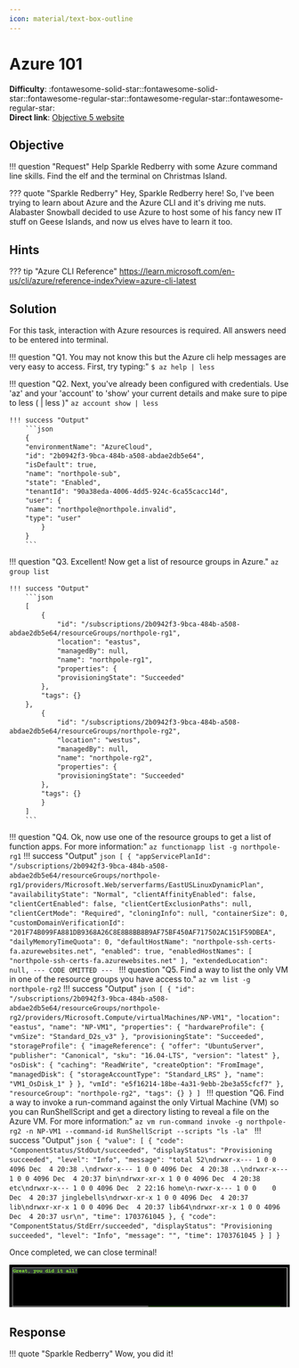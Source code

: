 ```yaml
---
icon: material/text-box-outline
---
```


# Azure 101

**Difficulty**: :fontawesome-solid-star::fontawesome-solid-star::fontawesome-regular-star::fontawesome-regular-star::fontawesome-regular-star:<br/>
**Direct link**: [Objective 5 website](https://hhc23-wetty.holidayhackchallenge.com/?&challenge=azure101)

## Objective

!!! question "Request"
    Help Sparkle Redberry with some Azure command line skills. Find the elf and the terminal on Christmas Island.

??? quote "Sparkle Redberry"
    Hey, Sparkle Redberry here! So, I've been trying to learn about Azure and the Azure CLI and it's driving me nuts.<br/>
    Alabaster Snowball decided to use Azure to host some of his fancy new IT stuff on Geese Islands, and now us elves have to learn it too.

## Hints


??? tip "Azure CLI Reference"
    https://learn.microsoft.com/en-us/cli/azure/reference-index?view=azure-cli-latest
    
## Solution

For this task, interaction with Azure resources is required. All answers need to be entered into terminal.


!!! question "Q1. You may not know this but the Azure cli help messages are very easy to access. First, try typing:"
    ```
    $ az help | less
    ```

!!! question "Q2. Next, you've already been configured with credentials. Use 'az' and your 'account' to 'show' your current details and make sure to pipe to less ( | less )"
    ```
    az account show | less
    ```

    !!! success "Output"
        ```json
        {
        "environmentName": "AzureCloud",
        "id": "2b0942f3-9bca-484b-a508-abdae2db5e64",
        "isDefault": true,
        "name": "northpole-sub",
        "state": "Enabled",
        "tenantId": "90a38eda-4006-4dd5-924c-6ca55cacc14d",
        "user": {
        "name": "northpole@northpole.invalid",
        "type": "user"
            }
        }
        ```
    
!!! question "Q3. Excellent! Now get a list of resource groups in Azure."
    ```
    az group list
    ```


    !!! success "Output"
        ```json
        [
            {
                "id": "/subscriptions/2b0942f3-9bca-484b-a508-abdae2db5e64/resourceGroups/northpole-rg1",
                "location": "eastus",
                "managedBy": null,
                "name": "northpole-rg1",
                "properties": {
                "provisioningState": "Succeeded"
            },
            "tags": {}
        },
            {
                "id": "/subscriptions/2b0942f3-9bca-484b-a508-abdae2db5e64/resourceGroups/northpole-rg2",
                "location": "westus",
                "managedBy": null,
                "name": "northpole-rg2",
                "properties": {
                "provisioningState": "Succeeded"
            },
            "tags": {}
            }
        ]
        ```
!!! question "Q4. Ok, now use one of the resource groups to get a list of function apps. For more information:"
    ```
    az functionapp list -g northpole-rg1
    ```
    !!! success "Output"
    ```json
    [
    {
    "appServicePlanId": "/subscriptions/2b0942f3-9bca-484b-a508-abdae2db5e64/resourceGroups/northpole-rg1/providers/Microsoft.Web/serverfarms/EastUSLinuxDynamicPlan",
    "availabilityState": "Normal",
    "clientAffinityEnabled": false,
    "clientCertEnabled": false,
    "clientCertExclusionPaths": null,
    "clientCertMode": "Required",
    "cloningInfo": null,
    "containerSize": 0,
    "customDomainVerificationId": "201F74B099FA881DB9368A26C8E8B8BB8B9AF75BF450AF717502AC151F59DBEA",
    "dailyMemoryTimeQuota": 0,
    "defaultHostName": "northpole-ssh-certs-fa.azurewebsites.net",
    "enabled": true,
    "enabledHostNames": [
      "northpole-ssh-certs-fa.azurewebsites.net"
    ],
    "extendedLocation": null,
    --- CODE OMITTED ---
    ```
!!! question "Q5. Find a way to list the only VM in one of the resource groups you have access to."
    ```
    az vm list -g northpole-rg2
    ```
    !!! success "Output"
	```json
    [
    {
        "id": "/subscriptions/2b0942f3-9bca-484b-a508-abdae2db5e64/resourceGroups/northpole-rg2/providers/Microsoft.Compute/virtualMachines/NP-VM1",
        "location": "eastus",
        "name": "NP-VM1",
        "properties": {
        "hardwareProfile": {
            "vmSize": "Standard_D2s_v3"
        },
        "provisioningState": "Succeeded",
        "storageProfile": {
            "imageReference": {
            "offer": "UbuntuServer",
            "publisher": "Canonical",
            "sku": "16.04-LTS",
            "version": "latest"
            },
            "osDisk": {
            "caching": "ReadWrite",
            "createOption": "FromImage",
            "managedDisk": {
                "storageAccountType": "Standard_LRS"
            },
            "name": "VM1_OsDisk_1"
            }
        },
        "vmId": "e5f16214-18be-4a31-9ebb-2be3a55cfcf7"
        },
        "resourceGroup": "northpole-rg2",
        "tags": {}
    }
    ]
	```
!!! question "Q6. Find a way to invoke a run-command against the only Virtual Machine (VM) so you can RunShellScript and get a directory listing to reveal a file on the Azure VM.
For more information:"
    ```
    az vm run-command invoke -g northpole-rg2 -n NP-VM1 --command-id RunShellScript --scripts "ls -la" 
    ```
    !!! success "Output"
	```json
	{
    "value": [
        {
        "code": "ComponentStatus/StdOut/succeeded",
        "displayStatus": "Provisioning succeeded",
        "level": "Info",
        "message": "total 52\ndrwxr-x--- 1 0 0 4096 Dec  4 20:38 .\ndrwxr-x--- 1 0 0 4096 Dec  4 20:38 ..\ndrwxr-x--- 1 0 0 4096 Dec  4 20:37 bin\ndrwxr-xr-x 1 0 0 4096 Dec  4 20:38 etc\ndrwxr-x--- 1 0 0 4096 Dec  2 22:16 home\n-rwxr-x--- 1 0 0    0 Dec  4 20:37 jinglebells\ndrwxr-xr-x 1 0 0 4096 Dec  4 20:37 lib\ndrwxr-xr-x 1 0 0 4096 Dec  4 20:37 lib64\ndrwxr-xr-x 1 0 0 4096 Dec  4 20:37 usr\n",
        "time": 1703761045
        },
        {
        "code": "ComponentStatus/StdErr/succeeded",
        "displayStatus": "Provisioning succeeded",
        "level": "Info",
        "message": "",
        "time": 1703761045
        }
    ]
    }
	```

Once completed, we can close terminal!

![Terminal output](../img/objectives/o5/obj5.png)

## Response

!!! quote "Sparkle Redberry"
    Wow, you did it!
